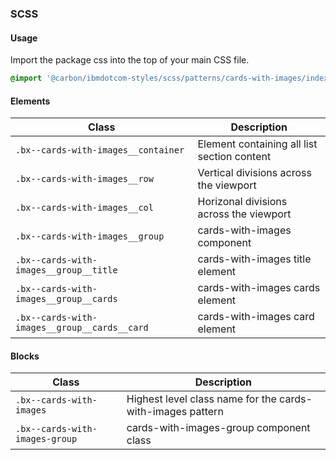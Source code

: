 ### SCSS

#### Usage

Import the package css into the top of your main CSS file.

```css
@import '@carbon/ibmdotcom-styles/scss/patterns/cards-with-images/index';
```

#### Elements

| Class                                        | Description                                 |
| -------------------------------------------- | ------------------------------------------- |
| `.bx--cards-with-images__container`          | Element containing all list section content |
| `.bx--cards-with-images__row`                | Vertical divisions across the viewport      |
| `.bx--cards-with-images__col`                | Horizonal divisions across the viewport     |
| `.bx--cards-with-images__group`              | cards-with-images component                 |
| `.bx--cards-with-images__group__title`       | cards-with-images title element             |
| `.bx--cards-with-images__group__cards`       | cards-with-images cards element             |
| `.bx--cards-with-images__group__cards__card` | cards-with-images card element              |

#### Blocks

| Class                          | Description                                                |
| ------------------------------ | ---------------------------------------------------------- |
| `.bx--cards-with-images`       | Highest level class name for the cards-with-images pattern |
| `.bx--cards-with-images-group` | cards-with-images-group component class                    |
